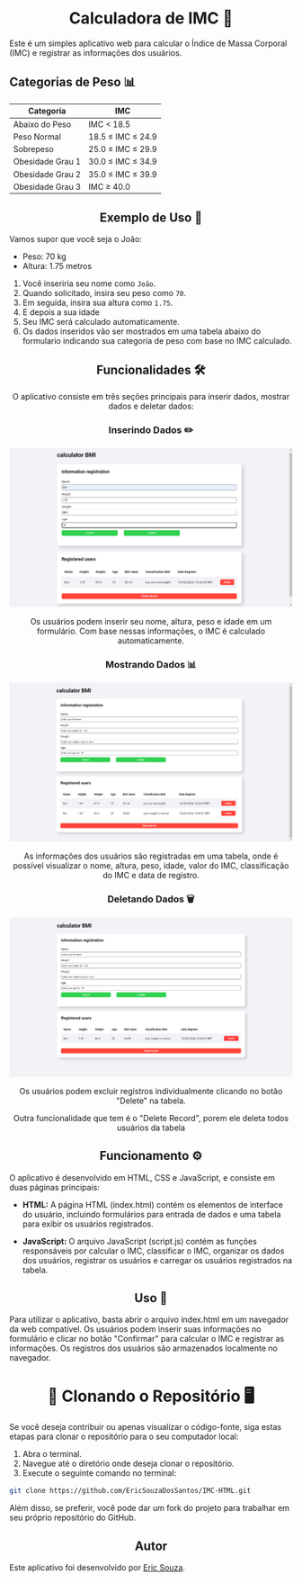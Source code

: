 
<h1 align="center"> Calculadora de IMC 🧮</h1>

Este é um simples aplicativo web para calcular o Índice de Massa Corporal (IMC) e registrar as informações dos usuários.

## Categorias de Peso 📊
| Categoria          | IMC               |
|--------------------|-------------------|
| Abaixo do Peso     | IMC < 18.5        |
| Peso Normal        | 18.5 ≤ IMC ≤ 24.9 |
| Sobrepeso          | 25.0 ≤ IMC ≤ 29.9 |
| Obesidade Grau 1   | 30.0 ≤ IMC ≤ 34.9 |
| Obesidade Grau 2   | 35.0 ≤ IMC ≤ 39.9 |
| Obesidade Grau 3   | IMC ≥ 40.0        |

<h2 align="center"> Exemplo de Uso 🌟</h2>

Vamos supor que você seja o João:

- Peso: 70 kg
- Altura: 1.75 metros

1. Você inseriria seu nome como `João`.
2. Quando solicitado, insira seu peso como `70`.
3. Em seguida, insira sua altura como `1.75`.
4. E depois a sua idade
5. Seu IMC será calculado automaticamente.
6. Os dados inseridos vão ser mostrados em uma tabela abaixo do formulario indicando sua categoria de peso com base no IMC calculado.

<div align="center">

## Funcionalidades 🛠️

O aplicativo consiste em três seções principais para inserir dados, mostrar dados e deletar dados:

### Inserindo Dados ✏️

![inserindo](assets/pagina-Inteira.png)

Os usuários podem inserir seu nome, altura, peso e idade em um formulário. Com base nessas informações, o IMC é calculado automaticamente.

### Mostrando Dados 📊

![Tabela](assets/tabela.png)

As informações dos usuários são registradas em uma tabela, onde é possível visualizar o nome, altura, peso, idade, valor do IMC, classificação do IMC e data de registro.

### Deletando Dados 🗑️

![Delete](assets/delete.png)


Os usuários podem excluir registros individualmente clicando no botão "Delete" na tabela.

Outra funcionalidade que tem é o "Delete Record", porem ele deleta todos usuários da tabela

</div>

<h2 align="center"> Funcionamento ⚙️</h2>

O aplicativo é desenvolvido em HTML, CSS e JavaScript, e consiste em duas páginas principais:

- **HTML:** A página HTML (index.html) contém os elementos de interface do usuário, incluindo formulários para entrada de dados e uma tabela para exibir os usuários registrados.

- **JavaScript:** O arquivo JavaScript (script.js) contém as funções responsáveis por calcular o IMC, classificar o IMC, organizar os dados dos usuários, registrar os usuários e carregar os usuários registrados na tabela.

<h2 align="center">Uso 🚀</h2>

Para utilizar o aplicativo, basta abrir o arquivo index.html em um navegador da web compatível. Os usuários podem inserir suas informações no formulário e clicar no botão "Confirmar" para calcular o IMC e registrar as informações. Os registros dos usuários são armazenados localmente no navegador.


<h1 align="center"> 📂 Clonando o Repositório 🖥️ </h1>

Se você deseja contribuir ou apenas visualizar o código-fonte, siga estas etapas para clonar o repositório para o seu computador local:

1. Abra o terminal.
2. Navegue até o diretório onde deseja clonar o repositório.
3. Execute o seguinte comando no terminal:

```bash
git clone https://github.com/EricSouzaDosSantos/IMC-HTML.git
```
Além disso, se preferir, você pode dar um fork do projeto para trabalhar em seu próprio repositório do GitHub.


<h2 align="center"> Autor </h2>

Este aplicativo foi desenvolvido por [Eric Souza](https://github.com/EricSouzaDosSantos).
